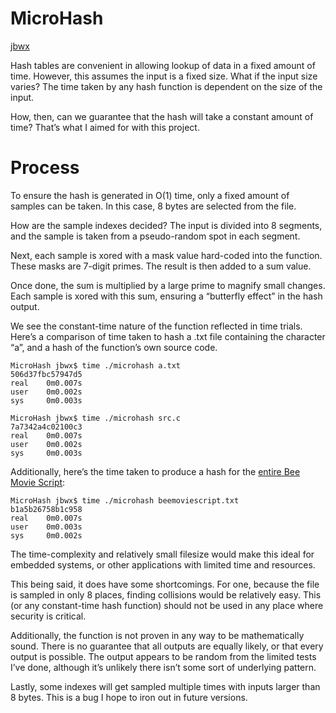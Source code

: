 # MicroHash

[jbwx](https://jbwx.github.io)

Hash tables are convenient in allowing lookup of data in a fixed amount of time. However, this assumes the input is a fixed size. What if the input size varies? The time taken by any hash function is dependent on the size of the input.

How, then, can we guarantee that the hash will take a constant amount of time? That’s what I aimed for with this project.

# Process

To ensure the hash is generated in O(1) time, only a fixed amount of samples can be taken. In this case, 8 bytes are selected from the file.

How are the sample indexes decided? The input is divided into 8 segments, and the sample is taken from a pseudo-random spot in each segment.

Next, each sample is xored with a mask value hard-coded into the function. These masks are 7-digit primes. The result is then added to a sum value.

Once done, the sum is multiplied by a large prime to magnify small changes. Each sample is xored with this sum, ensuring a “butterfly effect” in the hash output.

We see the constant-time nature of the function reflected in time trials. Here’s a comparison of time taken to hash a .txt file containing the character “a”, and a hash of the function’s own source code.

```
MicroHash jbwx$ time ./microhash a.txt
506d37fbc57947d5
real    0m0.007s
user    0m0.002s
sys     0m0.003s

MicroHash jbwx$ time ./microhash src.c
7a7342a4c02100c3
real    0m0.007s
user    0m0.002s
sys     0m0.003s
```

Additionally, here’s the time taken to produce a hash for the [entire Bee Movie Script](https://gist.githubusercontent.com/AnthonyNixon/6ae63abd1834485811200daefc319b40/raw/2411e31293a35f3e565f61e7490a806d4720ea7e/bee%2520movie%2520script):

```
MicroHash jbwx$ time ./microhash beemoviescript.txt
b1a5b26758b1c958
real    0m0.007s
user    0m0.003s
sys     0m0.002s
```

The time-complexity and relatively small filesize would make this ideal for embedded systems, or other applications with limited time and resources.

This being said, it does have some shortcomings. For one, because the file is sampled in only 8 places, finding collisions would be relatively easy. This (or any constant-time hash function) should not be used in any place where security is critical.

Additionally, the function is not proven in any way to be mathematically sound. There is no guarantee that all outputs are equally likely, or that every output is possible. The output appears to be random from the limited tests I’ve done, although it’s unlikely there isn’t some sort of underlying pattern.

Lastly, some indexes will get sampled multiple times with inputs larger than 8 bytes. This is a bug I hope to iron out in future versions.
